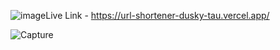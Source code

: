 ![image](https://github.com/tauhid880/url-shortener/assets/57595760/531f61b8-5d67-48f9-a9fe-df2dc81e016f)Live Link - https://url-shortener-dusky-tau.vercel.app/

![Capture](https://github.com/tauhid880/url-shortener/assets/57595760/ace2ec3d-b1f4-4931-8028-509d789c492d)
